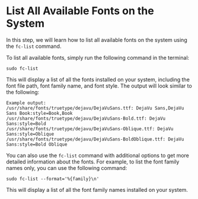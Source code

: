 # List All Available Fonts on the System

In this step, we will learn how to list all available fonts on the system using the `fc-list` command.

To list all available fonts, simply run the following command in the terminal:

```
sudo fc-list
```

This will display a list of all the fonts installed on your system, including the font file path, font family name, and font style. The output will look similar to the following:

```
Example output:
/usr/share/fonts/truetype/dejavu/DejaVuSans.ttf: DejaVu Sans,DejaVu Sans Book:style=Book,Book
/usr/share/fonts/truetype/dejavu/DejaVuSans-Bold.ttf: DejaVu Sans:style=Bold
/usr/share/fonts/truetype/dejavu/DejaVuSans-Oblique.ttf: DejaVu Sans:style=Oblique
/usr/share/fonts/truetype/dejavu/DejaVuSans-BoldOblique.ttf: DejaVu Sans:style=Bold Oblique
```

You can also use the `fc-list` command with additional options to get more detailed information about the fonts. For example, to list the font family names only, you can use the following command:

```
sudo fc-list --format='%{family}\n'
```

This will display a list of all the font family names installed on your system.

